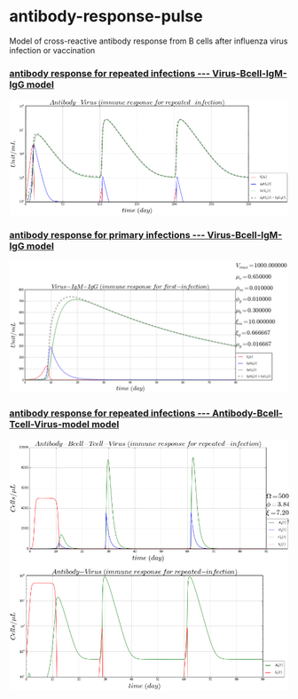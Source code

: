 # antibody-response-pulse
Model of cross-reactive antibody response from B cells after influenza virus infection or vaccination

### [antibody response for repeated infections --- Virus-Bcell-IgM-IgG model](https://github.com/blab/antibody-response-pulse/blob/master/bcell-array/Virus_Bcell_IgM_IgG_model.ipynb)
![alt tag](https://github.com/blab/antibody-response-pulse/blob/master/bcell-array/figure/antibody-response-repeated-infection.png)

### [antibody response for primary infections --- Virus-Bcell-IgM-IgG model](https://github.com/blab/antibody-response-pulse/blob/master/bcell-array/IgM_IgG_first_infection.ipynb)
![alt tag](https://github.com/blab/antibody-response-pulse/blob/master/bcell-array/figure/antibody-response-1st.png)

### [antibody response for repeated infections --- Antibody-Bcell-Tcell-Virus-model model](https://github.com/blab/antibody-response-pulse/blob/master/bcell-array/Antibody_Bcell_Tcell_Virus_model.ipynb)
![alt tag](https://github.com/blab/antibody-response-pulse/blob/master/bcell-array/figure/antibody-response-ABTV.png)

